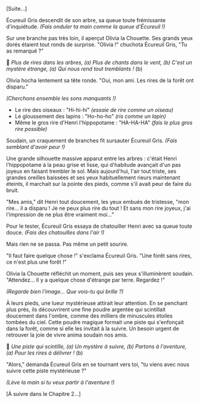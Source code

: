 [Suite...]

Écureuil Gris descendit de son arbre, sa queue toute frémissante d'inquiétude.
*(Fais onduler ta main comme la queue d'Écureuil !)*

Sur une branche pas très loin, il aperçut Olivia la Chouette. Ses grands yeux dorés étaient tout ronds de surprise.
"Olivia !" chuchota Écureuil Gris, "Tu as remarqué ?"

🎵 *Plus de rires dans les arbres, (a)
Plus de chants dans le vent, (b)
C'est un mystère étrange, (a)
Qui nous rend tout tremblants !* (b)

Olivia hocha lentement sa tête ronde. "Oui, mon ami. Les rires de la forêt ont disparu."

*(Cherchons ensemble les sons manquants !)*
- Le rire des oiseaux : "Hi-hi-hi" *(essaie de rire comme un oiseau)*
- Le gloussement des lapins : "Ho-ho-ho" *(ris comme un lapin)*
- Même le gros rire d'Henri l'hippopotame : "HA-HA-HA" *(fais le plus gros rire possible)*

Soudain, un craquement de branches fit sursauter Écureuil Gris.
*(Fais semblant d'avoir peur !)*

Une grande silhouette massive apparut entre les arbres : c'était Henri l'hippopotame à la peau grise et lisse, qui d'habitude avançait d'un pas joyeux en faisant trembler le sol. Mais aujourd'hui, l'air tout triste, ses grandes oreilles baissées et ses yeux habituellement rieurs maintenant éteints, il marchait sur la pointe des pieds, comme s'il avait peur de faire du bruit.

"Mes amis," dit Henri tout doucement, les yeux embués de tristesse, "mon rire... il a disparu ! Je ne peux plus rire du tout ! Et sans mon rire joyeux, j'ai l'impression de ne plus être vraiment moi..."

Pour le tester, Écureuil Gris essaya de chatouiller Henri avec sa queue toute douce.
*(Fais des chatouilles dans l'air !)*

Mais rien ne se passa. Pas même un petit sourire.

"Il faut faire quelque chose !" s'exclama Écureuil Gris. "Une forêt sans rires, ce n'est plus une forêt !"

Olivia la Chouette réfléchit un moment, puis ses yeux s'illuminèrent soudain. "Attendez... Il y a quelque chose d'étrange par terre. Regardez !"

*(Regarde bien l'image... Que vois-tu qui brille ?)*

À leurs pieds, une lueur mystérieuse attirait leur attention. En se penchant plus près, ils découvrirent une fine poudre argentée qui scintillait doucement dans l'ombre, comme des milliers de minuscules étoiles tombées du ciel. Cette poudre magique formait une piste qui s'enfonçait dans la forêt, comme si elle les invitait à la suivre. Un besoin urgent de retrouver la joie de vivre anima soudain nos amis.

🎵 *Une piste qui scintille, (a)
Un mystère à suivre, (b)
Partons à l'aventure, (a)
Pour les rires à délivrer !* (b)

"Alors," demanda Écureuil Gris en se tournant vers toi, "tu viens avec nous suivre cette piste mystérieuse ?"

*(Lève la main si tu veux partir à l'aventure !)*

[À suivre dans le Chapitre 2...]
